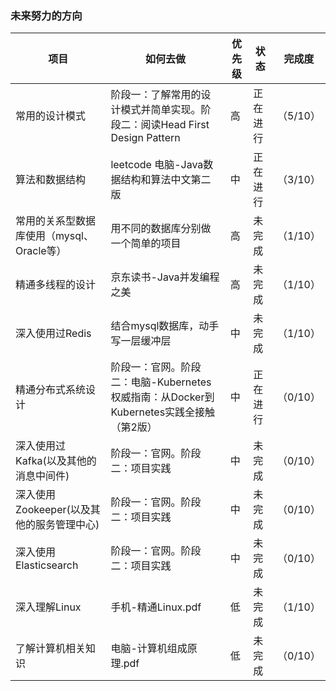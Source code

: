 ### 未来努力的方向

| 项目                                      | 如何去做                                                     | 优先级 | 状态     | 完成度   |
| ----------------------------------------- | ------------------------------------------------------------ | ------ | -------- | -------- |
| 常用的设计模式                            | 阶段一：了解常用的设计模式并简单实现。阶段二：阅读Head First Design Pattern | 高     | 正在进行 | （5/10） |
| 算法和数据结构                            | leetcode 电脑-Java数据结构和算法中文第二版                   | 中     | 正在进行 | （3/10） |
| 常用的关系型数据库使用（mysql、Oracle等） | 用不同的数据库分别做一个简单的项目                           | 高     | 未完成   | （1/10） |
| 精通多线程的设计                          | 京东读书-Java并发编程之美                                    | 高     | 未完成   | （1/10） |
| 深入使用过Redis                           | 结合mysql数据库，动手写一层缓冲层                            | 中     | 未完成   | （1/10） |
| 精通分布式系统设计                        | 阶段一：官网。阶段二：电脑-Kubernetes权威指南：从Docker到Kubernetes实践全接触（第2版） | 中     | 正在进行 | （0/10） |
| 深入使用过Kafka(以及其他的消息中间件)     | 阶段一：官网。阶段二：项目实践                               | 中     | 未完成   | （0/10） |
| 深入使用Zookeeper(以及其他的服务管理中心) | 阶段一：官网。阶段二：项目实践                               | 中     | 未完成   | （0/10） |
| 深入使用Elasticsearch                     | 阶段一：官网。阶段二：项目实践                               | 中     | 未完成   | （0/10） |
| 深入理解Linux                             | 手机-精通Linux.pdf                                           | 低     | 未完成   | （1/10） |
| 了解计算机相关知识                        | 电脑-计算机组成原理.pdf                                      | 低     | 未完成   | （0/10） |

